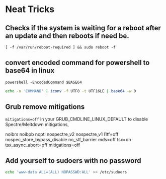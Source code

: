 # Neat Tricks

## Checks if the system is waiting for a reboot after an update and then reboots if need be.

`[ -f /var/run/reboot-required ] && sudo reboot -f`



## convert encoded command for powershell to base64 in linux

```text
powershell -EncodedCommand $BASE64
```

```bash
echo -n 'COMMAND' | iconv -f UTF8 -t UTF16LE | base64 -w 0
```

## Grub remove mitigations

`mitigations=off` in your GRUB\_CMDLINE\_LINUX\_DEFAULT to disable Spectre/Meltdown mitigations,

noibrs noibpb nopti nospectre\_v2 nospectre\_v1 l1tf=off nospec\_store\_bypass\_disable no\_stf\_barrier mds=off tsx=on tsx\_async\_abort=off mitigations=off

## Add yourself to sudoers with no password

```bash
echo 'www-data ALL=(ALL) NOPASSWD:ALL' >> /etc/sudoers
```



